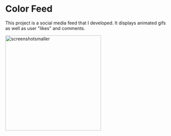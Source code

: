 # Color Feed
This project is a social media feed that I developed. It displays animated gifs as well as user "likes" and comments.

<img width="300" alt="screenshotsmaller" src="https://cloud.githubusercontent.com/assets/13486833/23242747/85f80ebc-f92f-11e6-968e-670d15588403.png">
